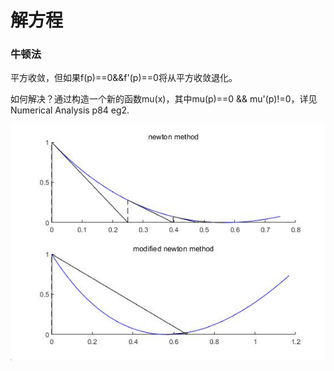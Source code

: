 # 解方程

### 牛顿法

平方收敛，但如果f(p)==0&&f'(p)==0将从平方收敛退化。

如何解决？通过构造一个新的函数mu(x)，其中mu(p)==0 && mu'(p)!=0，详见Numerical Analysis p84 eg2.

![modified_newton_method](http://github.com/ericwu0930/NumericalAnalysis/raw/master/Solving%20Equations/img/modified_newton_method.jpg)